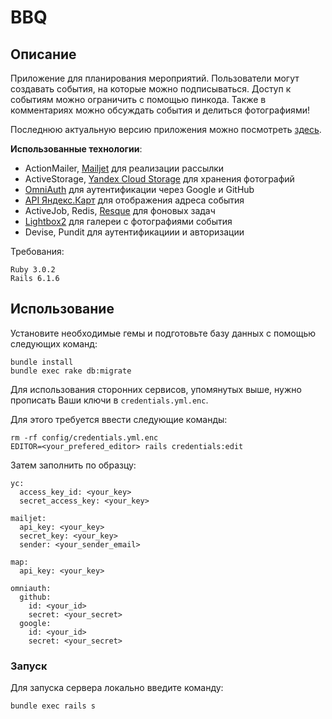 # BBQ

## Описание

Приложение для планирования мероприятий. Пользователи могут создавать события, на которые можно подписываться. Доступ к событиям можно ограничить с помощью пинкода. Также в комментариях можно обсуждать события и делиться фотографиями! 

Последнюю актуальную версию приложения можно посмотреть [здесь](http://bbqevent.site/).

**Использованные технологии**:
- ActionMailer, [Mailjet](https://app.mailjet.com/) для реализации рассылки
- ActiveStorage, [Yandex Cloud Storage](https://cloud.yandex.ru/services/storage) для хранения фотографий
- [OmniAuth](https://github.com/omniauth/omniauth) для аутентификации через Google и GitHub
- [API Яндекс.Карт](https://yandex.ru/dev/maps/?p=realty) для отображения адреса события
- ActiveJob, Redis, [Resque](https://github.com/resque/resque) для фоновых задач
- [Lightbox2](https://lokeshdhakar.com/projects/lightbox2/) для галереи с фотографиями события
- Devise, Pundit для аутентификациии и авторизации

Требования:

```
Ruby 3.0.2
Rails 6.1.6
```

## Использование

Установите необходимые гемы и подготовьте базу данных с помощью следующих команд:

```
bundle install
bundle exec rake db:migrate
```

Для использования сторонних сервисов, упомянутых выше, нужно прописать Ваши ключи в `credentials.yml.enc`.

Для этого требуется ввести следующие команды:

```
rm -rf config/credentials.yml.enc
EDITOR=<your_prefered_editor> rails credentials:edit 
```

Затем заполнить по образцу:

```
yc:
  access_key_id: <your_key>
  secret_access_key: <your_key>

mailjet:
  api_key: <your_key>
  secret_key: <your_key>
  sender: <your_sender_email>

map:
  api_key: <your_key>

omniauth:
  github:
    id: <your_id>
    secret: <your_secret>
  google:
    id: <your_id>
    secret: <your_secret>
```

### Запуск

Для запуска сервера локально введите команду:

```
bundle exec rails s
```
